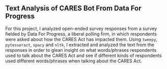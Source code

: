 ## Text Analysis of CARES Bot From Data For Progress

For this project, I analyzed open-ended survey responses from a survey fielded by Data For Progress, a liberal polling firm, in which respondents were asked about how the CARES Act has impacted them. Using `tweepy`, `pytesseract`, `spacy` and `nltk`, I extracted and analyzed the text from the responses in order to glean insight on what words/phrases respondents used to talk about the CARES Act and see if different kinds of respondents used different words/phrases when talking about the CARES Act.
